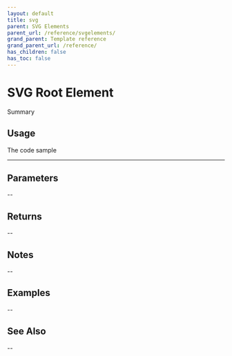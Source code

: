 ```yaml
---
layout: default
title: svg
parent: SVG Elements
parent_url: /reference/svgelements/
grand_parent: Template reference
grand_parent_url: /reference/
has_children: false
has_toc: false
---
```


# SVG Root Element

Summary

## Usage

 The code sample

---

## Parameters

--

## Returns 

--

## Notes


-- 

## Examples


--


## See Also


--

